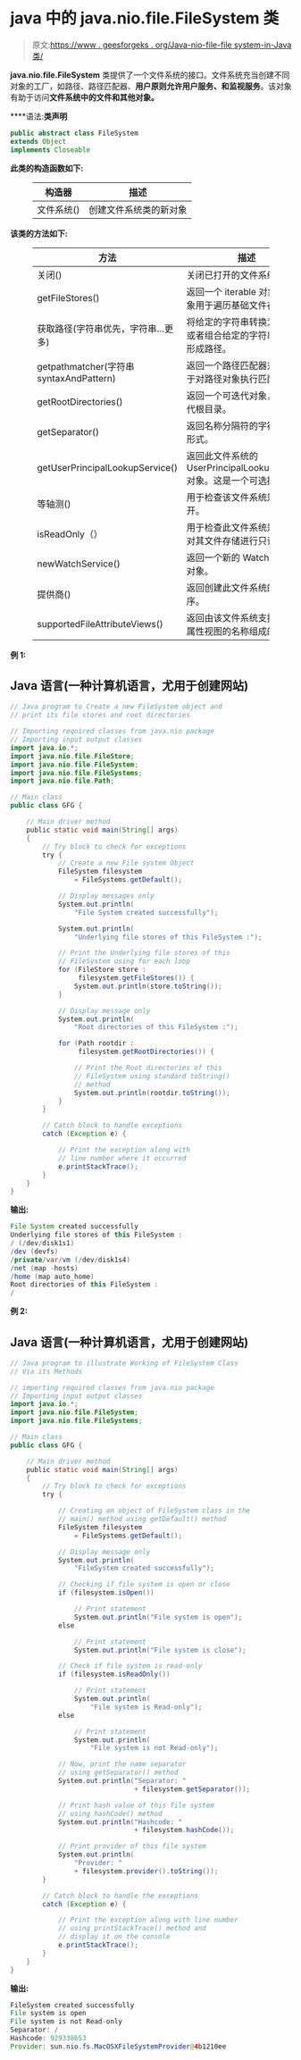 # java 中的 java.nio.file.FileSystem 类

> 原文:[https://www . geesforgeks . org/Java-nio-file-file system-in-Java 类/](https://www.geeksforgeeks.org/java-nio-file-filesystem-class-in-java/)

**java.nio.file.FileSystem** 类提供了一个文件系统的接口。文件系统充当创建不同对象的工厂，如路径、路径匹配器、**用户原则允许用户服务、**和**监视服务**。该对象有助于访问**文件系统中的文件和其他对象。**

****语法:**类声明**

```java
public abstract class FileSystem
extends Object
implements Closeable
```

**此类的构造函数如下:**

<figure class="table">

| 构造器 | 描述 |
| --- | --- |
| 文件系统() | 创建文件系统类的新对象 |

</figure>

**该类的方法如下:**

<figure class="table">

| 方法 | 描述 |
| --- | --- |
| 关闭() | 关闭已打开的文件系统。 |
| getFileStores() | 返回一个 iterable 对象，该对象用于遍历基础文件存储。 |
| 获取路径(字符串优先，字符串…更多) | 将给定的字符串转换为路径，或者组合给定的字符串序列以形成路径。 |
| getpathmatcher(字符串 syntaxAndPattern) | 返回一个路径匹配器对象，用于对路径对象执行匹配操作。 |
| getRootDirectories() | 返回一个可迭代对象，用于迭代根目录。 |
| getSeparator() | 返回名称分隔符的字符串表示形式。 |
| getUserPrincipalLookupService() | 返回此文件系统的 UserPrincipalLookupService 对象。这是一个可选操作。 |
| 等轴测() | 用于检查该文件系统是否打开。 |
| isReadOnly（） | 用于检查此文件系统是否允许对其文件存储进行只读访问。 |
| newWatchService() | 返回一个新的 WatchService 对象。 |
| 提供商() | 返回创建此文件系统的提供程序。 |
| supportedFileAttributeViews() | 返回由该文件系统支持的文件属性视图的名称组成的集合。 |

</figure>

****例 1:****

## **Java 语言(一种计算机语言，尤用于创建网站)**

```java
// Java program to Create a new FileSystem object and
// print its file stores and root directories

// Importing required classes from java.nio package
// Importing input output classes
import java.io.*;
import java.nio.file.FileStore;
import java.nio.file.FileSystem;
import java.nio.file.FileSystems;
import java.nio.file.Path;

// Main class
public class GFG {

    // Main driver method
    public static void main(String[] args)
    {
        // Try block to check for exceptions
        try {
            // Create a new File system Object
            FileSystem filesystem
                = FileSystems.getDefault();

            // Display messages only
            System.out.println(
                "File System created successfully");

            System.out.println(
                "Underlying file stores of this FileSystem :");

            // Print the Underlying file stores of this
            // FileSystem using for each loop
            for (FileStore store :
                 filesystem.getFileStores()) {
                System.out.println(store.toString());
            }

            // Display message only
            System.out.println(
                "Root directories of this FileSystem :");

            for (Path rootdir :
                 filesystem.getRootDirectories()) {

                // Print the Root directories of this
                // FileSystem using standard toString()
                // method
                System.out.println(rootdir.toString());
            }
        }

        // Catch block to handle exceptions
        catch (Exception e) {

            // Print the exception along with
            // line number where it occurred
            e.printStackTrace();
        }
    }
}
```

****输出:****

```java
File System created successfully
Underlying file stores of this FileSystem :
/ (/dev/disk1s1)
/dev (devfs)
/private/var/vm (/dev/disk1s4)
/net (map -hosts)
/home (map auto_home)
Root directories of this FileSystem :
/
```

****例 2:****

## **Java 语言(一种计算机语言，尤用于创建网站)**

```java
// Java program to illustrate Working of FileSystem Class
// Via its Methods

// importing required classes from java.nio package
// Importing input output classes
import java.io.*;
import java.nio.file.FileSystem;
import java.nio.file.FileSystems;

// Main class
public class GFG {

    // Main driver method
    public static void main(String[] args)
    {
        // Try block to check for exceptions
        try {

            // Creating an object of FileSystem class in the
            // main() method using getDefault() method
            FileSystem filesystem
                = FileSystems.getDefault();

            // Display message only
            System.out.println(
                "FileSystem created successfully");

            // Checking if file system is open or close
            if (filesystem.isOpen())

                // Print statement
                System.out.println("File system is open");
            else

                // Print statement
                System.out.println("File system is close");

            // Check if file system is read-only
            if (filesystem.isReadOnly())

                // Print statement
                System.out.println(
                    "File system is Read-only");
            else

                // Print statement
                System.out.println(
                    "File system is not Read-only");

            // Now, print the name separator
            // using getSeparator() method
            System.out.println("Separator: "
                               + filesystem.getSeparator());

            // Print hash value of this file system
            // using hashCode() method
            System.out.println("Hashcode: "
                               + filesystem.hashCode());

            // Print provider of this file system
            System.out.println(
                "Provider: "
                + filesystem.provider().toString());
        }

        // Catch block to handle the exceptions
        catch (Exception e) {

            // Print the exception along with line number
            // using printStackTrace() method and
            // display it on the console
            e.printStackTrace();
        }
    }
}
```

****输出:****

```java
FileSystem created successfully
File system is open
File system is not Read-only
Separator: /
Hashcode: 929338653
Provider: sun.nio.fs.MacOSXFileSystemProvider@4b1210ee 
```